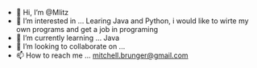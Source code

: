 - 👋 Hi, I’m @Mlitz
- 👀 I’m interested in ... Learing Java and Python, i would like to wirte my own programs and get a job in programing
- 🌱 I’m currently learning ... Java
- 💞️ I’m looking to collaborate on ...
- 📫 How to reach me ... mitchell.brunger@gmail.com

<!---
Mlitz/Mlitz is a ✨ special ✨ repository because its `README.md` (this file) appears on your GitHub profile.
You can click the Preview link to take a look at your changes.
--->
